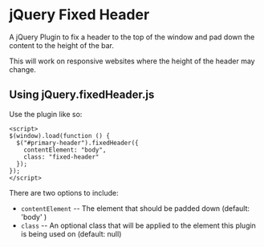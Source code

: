 # jQuery Fixed Header
A jQuery Plugin to fix a header to the top of the window and pad down the content to the height of the bar.

This will work on responsive websites where the height of the header may change.

## Using jQuery.fixedHeader.js
Use the plugin like so:

    <script>
    $(window).load(function () {
      $("#primary-header").fixedHeader({
        contentElement: "body",
        class: "fixed-header"
      });
    });
    </script>

There are two options to include:

* `contentElement` -- The element that should be padded down (default: 'body' )
* `class` -- An optional class that will be applied to the element this plugin is being used on (default: null)
